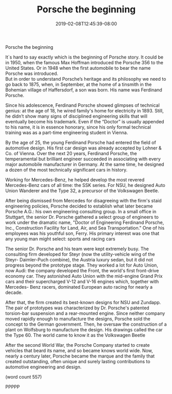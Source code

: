 ﻿---
title: "Porsche the beginning"
date: 2019-02-08T12:45:39-08:00
description: "Porsche Tips for Web Success"
featured_image: "/images/Porsche.jpg"
tags: ["Porsche"]
---

Porsche the beginning


It`s hard to say exactly which is the beginning of Porsche 
story. It could be in 1950, when the famous Max Hoffman 
introduced the Porsche 356 to the United States. Or in 1948 
when the first automobile to bear the name Porsche was introduced.  
But in order to understand Porsche’s heritage and its philosophy 
we need to go back to 1875, when, in September, at the home 
of a tinsmith in the Bohemian village of Haffersdorf, a son was 
born. His name was Ferdinand Porsche.

Since his adolescence, Ferdinand Porsche showed glimpses of 
technical genius: at the age of 18, he wired family's home for 
electricity in 1893. Still, he didn’t show many signs of disciplined 
engineering skills that will eventually become his trademark. Even 
if the “Doctor” is usually appended to his name, it is in essence 
honorary, since his only formal technical training was as a part-time 
engineering student in Vienna.

By the age of 25, the young Ferdinand Porsche had entered the 
field of automotive design. His first car design was already 
accepted by Lohner & Co. of Vienna. Over the next 20 years, 
Ferdinand Porsche, the temperamental but brilliant engineer 
succeeded in associating with every major automobile manufacturer 
in Germany. At the same time, he designed a dozen of the most 
technically significant cars in history. 

Working for Mercedes-Benz, he helped develop the most revered 
Mercedes-Benz cars of all time: the SSK series. For NSU, he 
designed Auto Union Wanderer and the Type 32, a precursor of the 
Volkswagen Beetle. 

After being dismissed from Mercedes for disagreeing with the firm's 
staid engineering policies, Porsche decided to establish what later 
became Porsche A.G.: his own engineering consulting group. In a 
small office in Stuttgart, the senior Dr. Porsche gathered a select 
group of engineers to work under the dramatic name, "Doctor of 
Engineering Ferdinand Porsche, Inc., Construction Facility for Land, 
Air, and Sea Transportation." One of his employees was his youthful 
son, Ferry. His primary interest was one that any young man might 
select: sports and racing cars

The senior Dr. Porsche and his team were kept extremely busy. The 
consulting firm developed for Steyr (now the utility-vehicle wing of the 
Steyr- Daimler-Puch combine), the Austria luxury sedan, but it did not 
progress beyond the prototype stage.  They worked a lot for Auto 
Union, now Audi: the company developed the Front, the world's first 
front-drive economy car. They astonished Auto Union with the mid-engine 
Grand Prix cars and their supercharged V-12 and V-16 engines 
which, together with Mercedes- Benz racers, dominated European auto 
racing for nearly a decade. 

After that, the firm created its best-known designs for NSU and Zundapp. 
The pair of prototypes was characterized by Dr. Porsche's patented 
torsion-bar suspension and a rear-mounted engine. Since neither 
company moved rapidly enough to manufacture the designs, Porsche 
sold the concept to the German government. Then, he oversaw the 
construction of a plant on Wolfsburg to manufacture the design. His 
drawings called the car the Type 60. The world came to know it as the 
Volkswagen Beetle

After the second World War, the Porsche Company started to create vehicles 
that beard its name, and so became knows world wide. Now, nearly a 
century later, Porsche became the marque and the family that created 
outstanding, often unique and surely lasting contributions to automotive 
engineering and design.

(word count 557)

PPPPP

